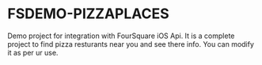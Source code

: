 # FSDEMO-PIZZAPLACES

Demo project for integration with FourSquare iOS Api. It is a complete project to find pizza resturants near you and see there info. You can modify it as per ur use.
